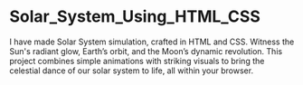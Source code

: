 # Solar_System_Using_HTML_CSS
I have made Solar System simulation, crafted in HTML and CSS. Witness the Sun's radiant glow, Earth’s orbit, and the Moon’s dynamic revolution. This project combines simple animations with striking visuals to bring the celestial dance of our solar system to life, all within your browser.
